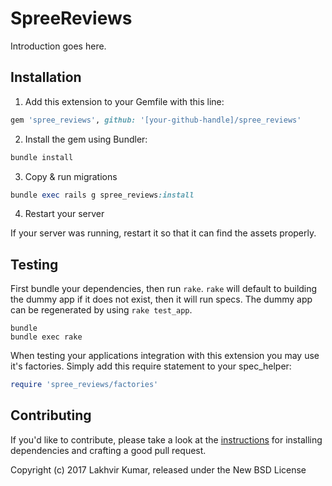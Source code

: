 SpreeReviews
============

Introduction goes here.

## Installation

1. Add this extension to your Gemfile with this line:
  ```ruby
  gem 'spree_reviews', github: '[your-github-handle]/spree_reviews'
  ```

2. Install the gem using Bundler:
  ```ruby
  bundle install
  ```

3. Copy & run migrations
  ```ruby
  bundle exec rails g spree_reviews:install
  ```

4. Restart your server

  If your server was running, restart it so that it can find the assets properly.

## Testing

First bundle your dependencies, then run `rake`. `rake` will default to building the dummy app if it does not exist, then it will run specs. The dummy app can be regenerated by using `rake test_app`.

```shell
bundle
bundle exec rake
```

When testing your applications integration with this extension you may use it's factories.
Simply add this require statement to your spec_helper:

```ruby
require 'spree_reviews/factories'
```


## Contributing

If you'd like to contribute, please take a look at the
[instructions](CONTRIBUTING.md) for installing dependencies and crafting a good
pull request.

Copyright (c) 2017 Lakhvir Kumar, released under the New BSD License
